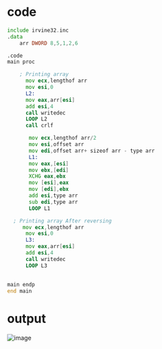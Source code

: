 # code 
```asm
include irvine32.inc
.data
	arr DWORD 8,5,1,2,6

.code
main proc

    ; Printing array 
	  mov ecx,lengthof arr
	  mov esi,0
	  L2:
	  mov eax,arr[esi]
	  add esi,4
	  call writedec
	  LOOP L2
	  call crlf

	   mov ecx,lengthof arr/2
	   mov esi,offset arr
	   mov edi,offset arr+ sizeof arr - type arr
	   L1:
	   mov eax,[esi]
	   mov ebx,[edi]
	   XCHG eax,ebx
	   mov [esi],eax
	   mov [edi],ebx
	   add esi,type arr
	   sub edi,type arr
	   LOOP L1

  ; Printing array After reversing
	 mov ecx,lengthof arr
	  mov esi,0
	  L3:
	  mov eax,arr[esi]
	  add esi,4
	  call writedec
	  LOOP L3
      
   
main endp
end main

```


# output

![image](https://github.com/user-attachments/assets/69018e7c-f2af-4c2b-b38f-334fcbe52dcc)

